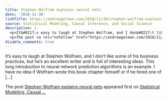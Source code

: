 ```yaml
---
title: Stephen Wolfram explains neural nets
date: '2018-11-30'
linkTitle: https://andrewgelman.com/2018/11/30/stephen-wolfram-explains-neural-nets/
source: Statistical Modeling, Causal Inference, and Social Science
description: |-
  <p>It&#8217;s easy to laugh at Stephen Wolfram, and I don&#8217;t like some of his business practices, but he&#8217;s an excellent writer and is full of interesting ideas. This long introduction to neural network prediction algorithms is an example. I have no idea if Wolfram wrote this book chapter himself or if he hired one of [&#8230;]</p>
  <p>The post <a rel="nofollow" href="https://andrewgelman.com/2018/11/30/stephen-wolfram-explains-neural-nets/">Stephen Wolfram explains neural nets</a> appeared first on <a rel="nofollow" href="https://andrewgelman.com">Statistical Modeling, Causal ...
disable_comments: true
---
```

<p>It&#8217;s easy to laugh at Stephen Wolfram, and I don&#8217;t like some of his business practices, but he&#8217;s an excellent writer and is full of interesting ideas. This long introduction to neural network prediction algorithms is an example. I have no idea if Wolfram wrote this book chapter himself or if he hired one of [&#8230;]</p>
<p>The post <a rel="nofollow" href="https://andrewgelman.com/2018/11/30/stephen-wolfram-explains-neural-nets/">Stephen Wolfram explains neural nets</a> appeared first on <a rel="nofollow" href="https://andrewgelman.com">Statistical Modeling, Causal ...